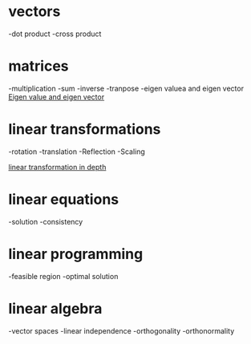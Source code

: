 # vectors
  -dot product
  -cross product
# matrices
  -multiplication
  -sum
  -inverse
  -tranpose
  -eigen valuea and eigen vector
    <a href="https://youtu.be/PFDu9oVAE-g?si=v07MQc_aHw28oNSK">Eigen value and eigen vector</a>

# linear transformations
  -rotation
  -translation
  -Reflection
  -Scaling

  <a href="https://www.cuemath.com/geometry/transformations/">linear transformation in depth</a>

 # linear equations
 -solution
 -consistency

 # linear programming
 -feasible region
 -optimal solution

 # linear algebra
 -vector spaces
 -linear independence
 -orthogonality
 -orthonormality

